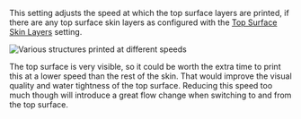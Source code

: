 This setting adjusts the speed at which the top surface layers are printed, if there are any top surface skin layers as configured with the [Top Surface Skin Layers](roofing_layer_count.md) setting.

![Various structures printed at different speeds](images/speed_difference.png)

The top surface is very visible, so it could be worth the extra time to print this at a lower speed than the rest of the skin. That would improve the visual quality and water tightness of the top surface. Reducing this speed too much though will introduce a great flow change when switching to and from the top surface.